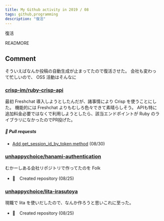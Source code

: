 ```yaml
---
title: My Github activity in 2019 / 08
tags: github,programming
description: "復活"
---
```


復活

READMORE

## Comment

そういえばなんか投稿の自動生成が止まってたので復活させた。
会社も変わって忙しいので、 OSS 活動はそんなに

### [crisp-im/ruby-crisp-api](https://github.com/crisp-im/ruby-crisp-api)

最初 Freshchat 導入しようとしたんだが、諸事情により Crisp を使うことにした。
機能的には Freshchat よりもむしろ色々できて素晴らしそう。
APIも特に追加料金必要ではなくで利用しようとしたら、該当エンドポイントが Ruby のライブラリになかったのでPR投げた。

##### 📁 Pull requests

- [Add get_session_id_by_token method](https://github.com/crisp-im/ruby-crisp-api/pull/6) (08/30)

### [unhappychoice/hanami-authentication](https://github.com/unhappychoice/hanami-authentication)

むかーしある会社リポジトリで作ってたのを Folk

- 🎉　Created repository (08/25)

### [unhappychoice/lita-irasutoya](https://github.com/unhappychoice/lita-irasutoya)

現職で lita を使いだしたので、なんか作ろうと思いこれに至った。

- 🎉　Created repository (08/25)
